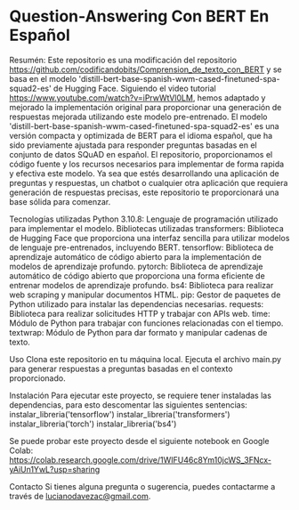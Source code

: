 # Question-Answering Con BERT En Español
Resumén:
Este repositorio es una modificación del repositorio https://github.com/codificandobits/Comprension_de_texto_con_BERT y se basa en el modelo 'distill-bert-base-spanish-wwm-cased-finetuned-spa-squad2-es' de Hugging Face. Siguiendo el video tutorial https://www.youtube.com/watch?v=iPrwWtVl0LM, hemos adaptado y mejorado la implementación original para proporcionar una generación de respuestas mejorada utilizando este modelo pre-entrenado.
El modelo 'distill-bert-base-spanish-wwm-cased-finetuned-spa-squad2-es' es una versión compacta y optimizada de BERT para el idioma español, que ha sido previamente ajustada para responder preguntas basadas en el conjunto de datos SQuAD en español. 
El repositorio, proporcionamos el código fuente y los recursos necesarios para implementar de forma rapida y efectiva este modelo.
Ya sea que estés desarrollando una aplicación de preguntas y respuestas, un chatbot o cualquier otra aplicación que requiera generación de respuestas precisas, este repositorio te proporcionará una base sólida para comenzar.

Tecnologías utilizadas
Python 3.10.8: Lenguaje de programación utilizado para implementar el modelo.
Bibliotecas utilizadas
transformers: Biblioteca de Hugging Face que proporciona una interfaz sencilla para utilizar modelos de lenguaje pre-entrenados, incluyendo BERT.
tensorflow: Biblioteca de aprendizaje automático de código abierto para la implementación de modelos de aprendizaje profundo.
pytorch: Biblioteca de aprendizaje automático de código abierto que proporciona una forma eficiente de entrenar modelos de aprendizaje profundo.
bs4: Biblioteca para realizar web scraping y manipular documentos HTML.
pip: Gestor de paquetes de Python utilizado para instalar las dependencias necesarias.
requests: Biblioteca para realizar solicitudes HTTP y trabajar con APIs web.
time: Módulo de Python para trabajar con funciones relacionadas con el tiempo.
textwrap: Módulo de Python para dar formato y manipular cadenas de texto.

Uso
Clona este repositorio en tu máquina local.
Ejecuta el archivo main.py para generar respuestas a preguntas basadas en el contexto proporcionado.

Instalación
Para ejecutar este proyecto, se requiere tener instaladas las dependencias, para esto descomentar las siguientes sentencias:
instalar_libreria('tensorflow')
instalar_libreria('transformers')
instalar_libreria('torch')
instalar_libreria('bs4')

Se puede probar este proyecto desde el siguiente notebook en Google Colab:
https://colab.research.google.com/drive/1WIFU46c8Ym10jcWS_3FNcx-yAiUn1YwL?usp=sharing

Contacto
Si tienes alguna pregunta o sugerencia, puedes contactarme a través de lucianodavezac@gmail.com.
